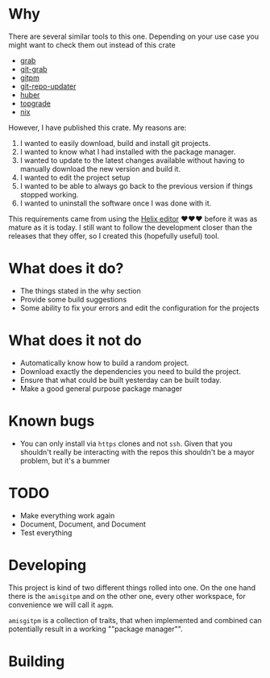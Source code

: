 # Why

There are several similar tools to this one. Depending on your use case you
might want to check them out instead of this crate

- [grab](https://github.com/jmhodges/grab)
- [git-grab](https://crates.io/crates/git-grab)
- [gitpm](https://github.com/lukluk/gitpm)
- [git-repo-updater](https://github.com/earwig/git-repo-updater)
- [huber](https://github.com/innobead/huber)
- [topgrade](https://github.com/r-darwish/topgrade)
- [nix](https://nixos.wiki/wiki/Nix_package_manager)

However, I have published this crate. My reasons are:

1. I wanted to easily download, build and install git projects.
2. I wanted to know what I had installed with the package manager.
3. I wanted to update to the latest changes available without having to
manually download the new version and build it.
4. I wanted to edit the project setup
5. I wanted to be able to always go back to the previous version if things
stopped working.
6. I wanted to uninstall the software once I was done with it.

This requirements came from using the [Helix editor](https://helix-editor.com/)
❤️❤️❤️ before it was as mature as it is today. I still want to follow the
development closer than the releases that they offer, so I created this
(hopefully useful) tool.

# What does it do?

- The things stated in the why section
- Provide some build suggestions
- Some ability to fix your errors and edit the configuration for the projects

# What does it not do

- Automatically know how to build a random project.
- Download exactly the dependencies you need to build the project.
- Ensure that what could be built yesterday can be built today.
- Make a good general purpose package manager


# Known bugs

- You can only install via `https` clones and not `ssh`. Given that you
shouldn't really be interacting with the repos this shouldn't be a mayor
problem, but it's a bummer


# TODO

- Make everything work again
- Document, Document, and Document
- Test everything

# Developing

This project is kind of two different things rolled into one. On the one hand
there is the `amisgitpm` and on the other one, every other workspace,
for convenience we will call it `agpm`.

`amisgitpm` is a collection of traits, that when implemented and combined can
potentially result in a working ""package manager"".

<!-- TODO: Finish this section -->


# Building

<!-- TODO: Finish this section -->
